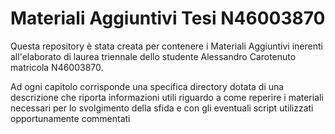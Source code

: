 # Materiali Aggiuntivi Tesi N46003870
Questa repository è stata creata per contenere i Materiali Aggiuntivi inerenti all'elaborato di laurea triennale dello studente Alessandro Carotenuto matricola N46003870.

Ad ogni capitolo corrisponde una specifica directory dotata di una descrizione che riporta informazioni utili riguardo a come reperire i materiali necessari per lo svolgimento della sfida e con gli eventuali script utilizzati opportunamente commentati
